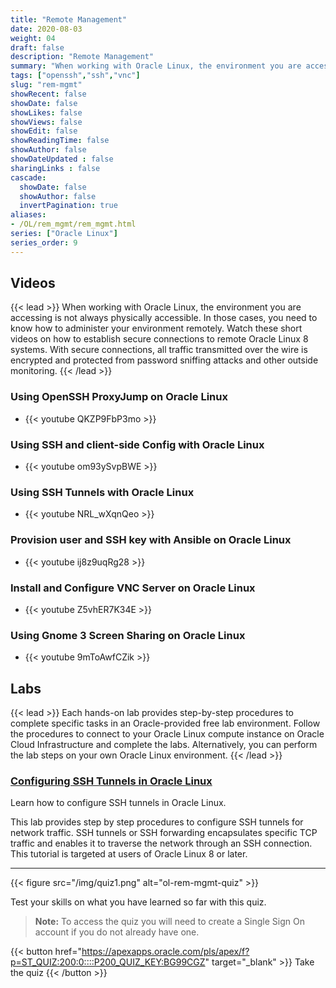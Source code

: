 ```yaml
---
title: "Remote Management"
date: 2020-08-03
weight: 04
draft: false
description: "Remote Management"
summary: "When working with Oracle Linux, the environment you are accessing is not always physically accessible. In those cases, you need to know how to administer your environment remotely. Watch these short videos on how to establish secure connections to remote Oracle Linux 8 systems. With secure connections, all traffic transmitted over the wire is encrypted and protected from password sniffing attacks and other outside monitoring."
tags: ["openssh","ssh","vnc"]
slug: "rem-mgmt"
showRecent: false
showDate: false
showLikes: false
showViews: false
showEdit: false
showReadingTime: false
showAuthor: false
showDateUpdated : false
sharingLinks : false
cascade:
  showDate: false
  showAuthor: false
  invertPagination: true
aliases:
- /OL/rem_mgmt/rem_mgmt.html
series: ["Oracle Linux"]
series_order: 9
---
```


## Videos

{{< lead >}} When working with Oracle Linux, the environment you are accessing is not always physically accessible. In those cases, you need to know how to administer your environment remotely. Watch these short videos on how to establish secure connections to remote Oracle Linux 8 systems. With secure connections, all traffic transmitted over the wire is encrypted and protected from password sniffing attacks and other outside monitoring. {{< /lead >}}

### Using OpenSSH ProxyJump on Oracle Linux

- {{< youtube QKZP9FbP3mo >}}

### Using SSH and client-side Config with Oracle Linux

- {{< youtube om93ySvpBWE >}}

### Using SSH Tunnels with Oracle Linux

- {{< youtube NRL_wXqnQeo >}}

### Provision user and SSH key with Ansible on Oracle Linux

- {{< youtube ij8z9uqRg28 >}}

### Install and Configure VNC Server on Oracle Linux

- {{< youtube Z5vhER7K34E >}}

### Using Gnome 3 Screen Sharing on Oracle Linux

- {{< youtube 9mToAwfCZik >}}

## Labs

{{< lead >}} Each hands-on lab provides step-by-step procedures to complete specific tasks in an Oracle-provided free lab environment. Follow the procedures to connect to your Oracle Linux compute instance on Oracle Cloud Infrastructure and complete the labs. Alternatively, you can perform the lab steps on your own Oracle Linux environment. {{< /lead >}}

### [Configuring SSH Tunnels in Oracle Linux](https://luna.oracle.com/lab/d1dc0830-fe30-48d4-8e5c-d30ad525e36e)

Learn how to configure SSH tunnels in Oracle Linux.

This lab provides step by step procedures to configure SSH tunnels for network traffic. SSH tunnels or SSH forwarding encapsulates specific TCP traffic and enables it to traverse the network through an SSH connection. This tutorial is targeted at users of Oracle Linux 8 or later.

---

{{< figure src="/img/quiz1.png" alt="ol-rem-mgmt-quiz" >}}

Test your skills on what you have learned so far with this quiz.

> **Note:** To access the quiz you will need to create a Single Sign On account if you do not already have one.

{{< button href="https://apexapps.oracle.com/pls/apex/f?p=ST_QUIZ:200:0::::P200_QUIZ_KEY:BG99CGZ" target="_blank" >}}
Take the quiz
{{< /button >}}
